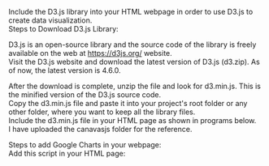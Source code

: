 Include the D3.js library into your HTML webpage in order to use D3.js to create data visualization. <br>
Steps to Download D3.js Library: <br>

D3.js is an open-source library and the source code of the library is freely available on the web at https://d3js.org/ website. <br>
Visit the D3.js website and download the latest version of D3.js (d3.zip). As of now, the latest version is 4.6.0. <br>

After the download is complete, unzip the file and look for d3.min.js. This is the minified version of the D3.js source code. <br>
Copy the d3.min.js file and paste it into your project's root folder or any other folder, where you want to keep all the library files.<br>
Include the d3.min.js file in your HTML page as shown in programs below. <br>
I have uploaded the canavasjs folder for the reference. <br>

Steps to add Google Charts in your webpage: <br>
Add this script in your HTML page:  <br>
<script type="text/javascript"
src="https://www.gstatic.com/charts/loader.js">
</script> 
